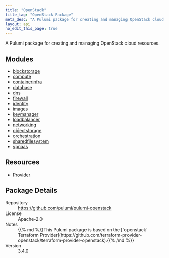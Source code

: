 ```yaml
---
title: "OpenStack"
title_tag: "OpenStack Package"
meta_desc: "A Pulumi package for creating and managing OpenStack cloud resources."
layout: api
no_edit_this_page: true
---
```


<!-- WARNING: this file was generated by Pulumi Docs Generator. -->
<!-- Do not edit by hand unless you're certain you know what you are doing! -->

A Pulumi package for creating and managing OpenStack cloud resources.

<h2 id="modules">Modules</h2>
<ul class="api">
    <li><a href="blockstorage/" title="blockstorage"><span class="api-symbol api-symbol--module"></span>blockstorage</a></li>
    <li><a href="compute/" title="compute"><span class="api-symbol api-symbol--module"></span>compute</a></li>
    <li><a href="containerinfra/" title="containerinfra"><span class="api-symbol api-symbol--module"></span>containerinfra</a></li>
    <li><a href="database/" title="database"><span class="api-symbol api-symbol--module"></span>database</a></li>
    <li><a href="dns/" title="dns"><span class="api-symbol api-symbol--module"></span>dns</a></li>
    <li><a href="firewall/" title="firewall"><span class="api-symbol api-symbol--module"></span>firewall</a></li>
    <li><a href="identity/" title="identity"><span class="api-symbol api-symbol--module"></span>identity</a></li>
    <li><a href="images/" title="images"><span class="api-symbol api-symbol--module"></span>images</a></li>
    <li><a href="keymanager/" title="keymanager"><span class="api-symbol api-symbol--module"></span>keymanager</a></li>
    <li><a href="loadbalancer/" title="loadbalancer"><span class="api-symbol api-symbol--module"></span>loadbalancer</a></li>
    <li><a href="networking/" title="networking"><span class="api-symbol api-symbol--module"></span>networking</a></li>
    <li><a href="objectstorage/" title="objectstorage"><span class="api-symbol api-symbol--module"></span>objectstorage</a></li>
    <li><a href="orchestration/" title="orchestration"><span class="api-symbol api-symbol--module"></span>orchestration</a></li>
    <li><a href="sharedfilesystem/" title="sharedfilesystem"><span class="api-symbol api-symbol--module"></span>sharedfilesystem</a></li>
    <li><a href="vpnaas/" title="vpnaas"><span class="api-symbol api-symbol--module"></span>vpnaas</a></li>
</ul>

<h2 id="resources">Resources</h2>
<ul class="api">
    <li><a href="provider" title="Provider"><span class="api-symbol api-symbol--resource"></span>Provider</a></li>
</ul>

<h2 id="package-details">Package Details</h2>
<dl class="package-details">
	<dt>Repository</dt>
	<dd><a href="https://github.com/pulumi/pulumi-openstack">https://github.com/pulumi/pulumi-openstack</a></dd>
	<dt>License</dt>
	<dd>Apache-2.0</dd>
	<dt>Notes</dt>
	<dd>{{% md %}}This Pulumi package is based on the [`openstack` Terraform Provider](https://github.com/terraform-provider-openstack/terraform-provider-openstack).{{% /md %}}</dd>
	<dt>Version</dt>
	<dd>3.4.0</dd>
</dl>

